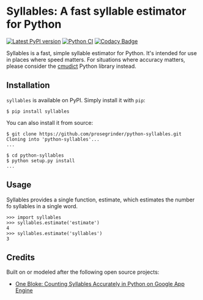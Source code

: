 # Syllables: A fast syllable estimator for Python

[![Latest PyPI version](https://img.shields.io/pypi/v/syllables.svg)](https://pypi.python.org/pypi/syllables)
[![Python CI](https://github.com/prosegrinder/python-syllables/workflows/Python%20CI/badge.svg?branch=main)](https://github.com/prosegrinder/python-syllables/actions?query=workflow%3A%22Python+CI%22)
[![Codacy Badge](https://api.codacy.com/project/badge/Grade/b8f26e0833ae4698b927614e64fd91b4)](https://www.codacy.com/app/ProseGrinder/python-syllables?utm_source=github.com&utm_medium=referral&utm_content=prosegrinder/python-syllables&utm_campaign=Badge_Grade)

Syllables is a fast, simple syllable estimator for Python. It's intended for use in places where
speed matters. For situations where accuracy matters, please consider the
[cmudict](https://github.com/prosegrinder/python-cmudict) Python library instead.

## Installation

`syllables` is available on PyPI. Simply install it with `pip`:

    $ pip install syllables

You can also install it from source:

    $ git clone https://github.com/prosegrinder/python-syllables.git
    Cloning into 'python-syllables'...
    ...

    $ cd python-syllables
    $ python setup.py install
    ...

## Usage

Syllables provides a single function, estimate, which estimates the number fo syllables in a single word.

    >>> import syllables
    >>> syllables.estimate('estimate')
    4
    >>> syllables.estimate('syllables')
    3

## Credits

Built on or modeled after the following open source projects:

- [One Bloke: Counting Syllables Accurately in Python on Google App Engine](http://www.onebloke.com/2011/06/counting-syllables-accurately-in-python-on-google-app-engine/)
